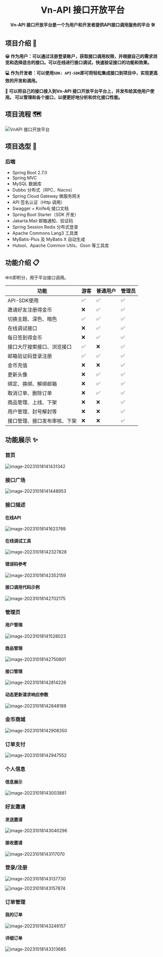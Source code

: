 <h1 align="center">Vn-API 接口开放平台</h1>
<p align="center"><strong>Vn-API 接口开放平台是一个为用户和开发者提供API接口调用服务的平台 🛠</strong></p>


## 项目介绍 🙋

**😀 作为用户：可以通过注册登录账户，获取接口调用权限，并根据自己的需求浏览和选择适合的接口。可以在线进行接口调试，快速验证接口的功能和效果。** 

**💻 作为开发者：可以使用`SDK: API-SDK`即可将轻松集成接口到项目中，实现更高效的开发和调用。** 

**🤝 可以将自己的接口接入到Vn-API 接口开放平台平台上，并发布给其他用户使用。 可以管理和各个接口，以便更好地分析和优化接口性能。** 

## 项目流程 🗺️

![VnAPI 接口开放平台](https://cdn.jsdelivr.net/gh/vincent-nicky/image_store/blog/VnAPI1122.png)

## 项目选型 🎯

### **后端**

- Spring Boot 2.7.0
- Spring MVC
- MySQL 数据库
- Dubbo 分布式（RPC、Nacos）
- Spring Cloud Gateway 微服务网关
- API 签名认证（Http 调用）
- Swagger + Knife4j 接口文档
- Spring Boot Starter（SDK 开发）
- Jakarta.Mail 邮箱通知、验证码
- Spring Session Redis 分布式登录
- Apache Commons Lang3 工具类
- MyBatis-Plus 及 MyBatis X 自动生成
- Hutool、Apache Common Utils、Gson 等工具库

## 功能介绍 📋

`坤币`即积分，用于平台接口调用。

|                          **功能**                           | 游客 | **普通用户** | **管理员** |
| ----------------------------------------------------- |--------------|-----|-----|
| API-SDK使用 | ✅ | ✅ |     ✅      |
|                     邀请好友注册得金币                    | ❌ | ✅ |     ✅      |
|                    切换主题、深色、暗色                     | ✅ | ✅ | ✅ |
|                        在线调试接口                         | ❌ | ✅ | ✅ |
|                       每日签到得金币                      | ❌ | ✅ | ✅ |
|                 接口大厅搜索接口、浏览接口                  | ✅ | ❌ | ✅ |
|                     邮箱验证码登录注册                      | ✅ | ✅ | ✅ |
|                          金币充值                         | ❌ | ❌ | ✅ |
|                          更新头像                           | ❌ | ✅ | ✅ |
|                    绑定、换绑、解绑邮箱                     | ❌ | ✅ | ✅ |
|                          取消订单、删除订单                          | ❌ | ✅ | ✅ |
|                    商品管理、上线、下架                     | ❌ | ❌ |✅|
|                    用户管理、封号解封等                     | ❌ | ❌ | ✅ |
|                接口管理、接口发布审核、下架                 | ❌ | ❌ | ✅ |

## 功能展示 ✨

### 首页

![image-20231018141431342](https://cdn.jsdelivr.net/gh/vincent-nicky/image_store/blog/image-20231018141431342.png)

### 接口广场

![image-20231018141448953](https://cdn.jsdelivr.net/gh/vincent-nicky/image_store/blog/image-20231018141448953.png)

### 接口描述

#### **在线API**

![image-20231018141623769](https://cdn.jsdelivr.net/gh/vincent-nicky/image_store/blog/image-20231018141623769.png)

#### 在线调试工具

![image-20231018142327828](https://cdn.jsdelivr.net/gh/vincent-nicky/image_store/blog/image-20231018142327828.png)

#### **错误码参考**

![image-20231018142352159](https://cdn.jsdelivr.net/gh/vincent-nicky/image_store/blog/image-20231018142352159.png)

#### **接口调用代码示例**

![image-20231018142702175](https://cdn.jsdelivr.net/gh/vincent-nicky/image_store/blog/image-20231018142702175.png)

### 管理页

#### 用户管理

![image-20231018141528023](https://cdn.jsdelivr.net/gh/vincent-nicky/image_store/blog/image-20231018141528023.png)

#### 商品管理

![image-20231018142750801](https://cdn.jsdelivr.net/gh/vincent-nicky/image_store/blog/image-20231018142750801.png)

#### 接口管理

![image-20231018142814226](https://cdn.jsdelivr.net/gh/vincent-nicky/image_store/blog/image-20231018142814226.png)

#### 动态更新请求响应参数

![image-20231018142848189](https://cdn.jsdelivr.net/gh/vincent-nicky/image_store/blog/image-20231018142848189.png)


### 金币商城

![image-20231018142908350](https://cdn.jsdelivr.net/gh/vincent-nicky/image_store/blog/image-20231018142908350.png)

### 订单支付

![image-20231018142947552](https://cdn.jsdelivr.net/gh/vincent-nicky/image_store/blog/image-20231018142947552.png)

### 个人信息

#### 信息展示

![image-20231018143003881](https://cdn.jsdelivr.net/gh/vincent-nicky/image_store/blog/image-20231018143003881.png)

### 好友邀请

#### **发送邀请**

![image-20231018143040296](https://cdn.jsdelivr.net/gh/vincent-nicky/image_store/blog/image-20231018143040296.png)

#### **接收邀请**

![image-20231018143117070](https://cdn.jsdelivr.net/gh/vincent-nicky/image_store/blog/image-20231018143117070.png)

### 登录/注册

![image-20231018143137730](https://cdn.jsdelivr.net/gh/vincent-nicky/image_store/blog/image-20231018143137730.png)

![image-20231018143157874](https://cdn.jsdelivr.net/gh/vincent-nicky/image_store/blog/image-20231018143157874.png)

### 订单管理

#### 我的订单

![image-20231018143246157](https://cdn.jsdelivr.net/gh/vincent-nicky/image_store/blog/image-20231018143246157.png)

#### 详细订单

![image-20231018143313685](https://cdn.jsdelivr.net/gh/vincent-nicky/image_store/blog/image-20231018143313685.png)

